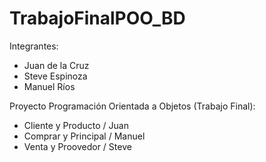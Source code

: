 # TrabajoFinalPOO_BD

Integrantes:
- Juan de la Cruz
- Steve Espinoza
- Manuel Ríos

Proyecto Programación Orientada a Objetos (Trabajo Final):
- Cliente y Producto / Juan
- Comprar y Principal / Manuel
- Venta y Proovedor / Steve
